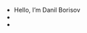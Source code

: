 - Hello, I’m Danil Borisov
- 
- 

<!---
DarenDN/DarenDN is a ✨ special ✨ repository because its `README.md` (this file) appears on your GitHub profile.
You can click the Preview link to take a look at your changes.
--->
